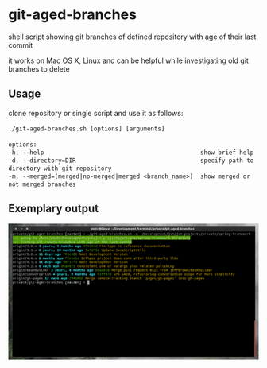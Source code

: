 git-aged-branches
=================
shell script showing git branches of defined repository with age of their last commit

it works on Mac OS X, Linux and can be helpful while investigating old git branches to delete

Usage
-----

clone repository or single script and use it as follows:

```
./git-aged-branches.sh [options] [arguments]
 
options:
-h, --help                                            show brief help
-d, --directory=DIR                                   specify path to directory with git repository
-m, --merged=(merged|no-merged|merged <branch_name>)  show merged or not merged branches
```

Exemplary output
----------------

![Skype fixed icon](https://github.com/pwittchen/git-aged-branches/blob/master/screenshot.png)
